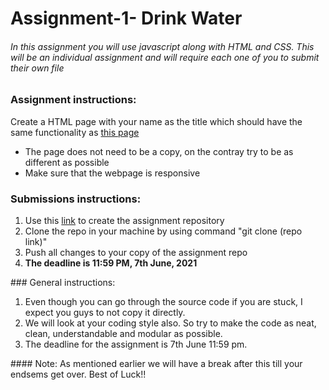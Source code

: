 # Assignment-1- Drink Water
###### In this assignment you will use javascript along with HTML and CSS. This will be an individual assignment and will require each one of you to submit their own file

### Assignment instructions:
Create a HTML page with your name as the title which should have the same functionality as <a href="https://50projects50days.com/projects/drink-water/">this page</a>
<ul>
	<li>The page does not need to be a copy, on the contray try to be as different as possible</li>
	<li>Make sure that the webpage is responsive</li>
</ul>

### Submissions instructions:
<ol>
	<li> Use this <a href="https://classroom.github.com/a/zeN35ach">link</a> to create the assignment repository</li>
	<li> Clone the repo in your machine by using command "git clone (repo link)"</li>
	<li> Push all changes to your copy of the assignment repo</li>
	<li> <b> The deadline is 11:59 PM, 7th June, 2021 </b></li>
</ol>
### General instructions:
<ol>
	<li>Even though you can go through the source code if you are stuck, I expect you guys to not copy it directly.</li>
	<li>We will look at your coding style also. So try to make the code as neat, clean, understandable and modular as possible.</li>
	<li>The deadline for the assignment is 7th June 11:59 pm.</li>

</ol>
#### Note: As mentioned earlier we will have a break after this till your endsems get over. Best of Luck!!
